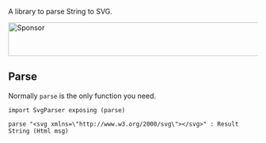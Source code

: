 A library to parse String to SVG.

<a target='_blank' rel='nofollow' href='https://app.codesponsor.io/link/Uwsz51h7LnBMxKdsoXrxgQps/rnons/elm-svg-parser'>
  <img alt='Sponsor' width='888' height='68' src='https://app.codesponsor.io/embed/Uwsz51h7LnBMxKdsoXrxgQps/rnons/elm-svg-parser.svg' />
</a>

## Parse

Normally `parse` is the only function you need.

```
import SvgParser exposing (parse)

parse "<svg xmlns=\"http://www.w3.org/2000/svg\"></svg>" : Result String (Html msg)
```
